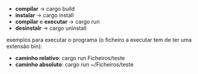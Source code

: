 - **compilar**                -> cargo build
- **instalar**                -> cargo install
- **compilar** e **executar** -> cargo run
- **desinstalr**              -> cargo uninstall

exemplos para executar o programa (o ficheiro a executar tem de ter uma extensão bin):
- **caminho relativo**: cargo run Ficheiros/teste
- **caminho absoluto**: cargo run ~/Ficheiros/teste
